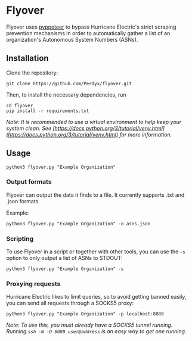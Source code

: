 # Flyover

Flyover uses [pyppeteer](https://github.com/pyppeteer/pyppeteer) to bypass Hurricane Electric's strict scraping prevention mechanisms in order to automatically gather a list of an organization's Autonomous System Numbers (ASNs).

## Installation

Clone the repository:

`git clone https://github.com/Perdyx/flyover.git`

Then, to install the necessary dependencies, run

```
cd flyover
pip install -r requirements.txt
```

*Note: It is recommended to use a virtual environment to help keep your system clean. See [https://docs.python.org/3/tutorial/venv.html](https://docs.python.org/3/tutorial/venv.html) for more information.*

## Usage

`python3 flyover.py "Example Organization"`

### Output formats

Flyover can output the data it finds to a file. It currently supports .txt and .json formats.

Example:

`python3 flyover.py "Example Organization" -o asns.json`

### Scripting

To use Flyover in a script or together with other tools, you can use the `-s` option to only output a list of ASNs to STDOUT:

`python3 flyover.py "Example Organization" -s`

### Proxying requests

Hurricane Electric likes to limit queries, so to avoid getting banned easily, you can send all requests through a SOCKS5 proxy:

`python3 flyover.py "Example Organization" -p localhost:8089`

*Note: To use this, you must already have a SOCKS5 tunnel running. Running `ssh -N -D 8089 user@address` is an easy way to get one running.*

